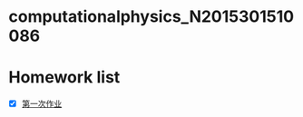# computationalphysics_N2015301510086
# Homework list
- [X] [第一次作业](https://github.com/lisizhe/computationalphysics_N2015301510086/blob/master/%E7%AC%AC%E4%B8%80%E6%AC%A1%E4%BD%9C%E4%B8%9A.py)
